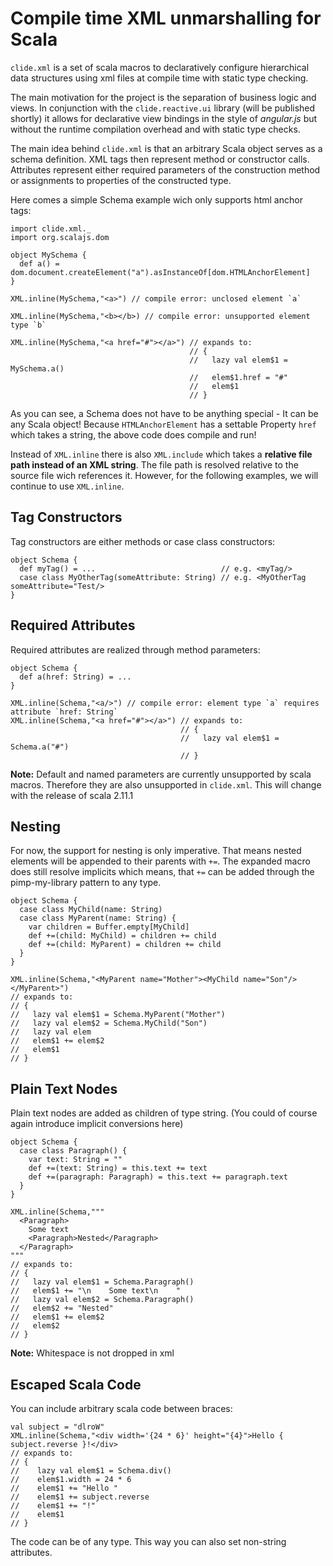 Compile time XML unmarshalling for Scala
=========

`clide.xml` is a set of scala macros to declaratively configure hierarchical data structures using xml files at compile time with static type checking.

The main motivation for the project is the separation of business logic and views. In conjunction with the `clide.reactive.ui` library (will be published shortly) it allows for declarative view bindings in the style of *angular.js* but without the runtime compilation overhead and with static type checks.

The main idea behind `clide.xml` is that an arbitrary Scala object serves as a schema definition. XML tags then represent method or constructor calls. Attributes represent either required parameters of the construction method or assignments to properties of the constructed type.

Here comes a simple Schema example wich only supports html anchor tags:

    import clide.xml._
    import org.scalajs.dom
    
    object MySchema {
      def a() = dom.document.createElement("a").asInstanceOf[dom.HTMLAnchorElement]
    }
    
    XML.inline(MySchema,"<a>") // compile error: unclosed element `a`
    
    XML.inline(MySchema,"<b></b>) // compile error: unsupported element type `b`
    
    XML.inline(MySchema,"<a href="#"></a>") // expands to:
                                            // {
                                            //   lazy val elem$1 = MySchema.a()
                                            //   elem$1.href = "#"
                                            //   elem$1
                                            // }
                                               

As you can see, a Schema does not have to be anything special - It can be any Scala object!
Because `HTMLAnchorElement` has a settable Property `href` which takes a string, the above code does compile and run!

Instead of `XML.inline` there is also `XML.include` which takes a **relative file path instead of an XML string**. The file path is resolved relative to the source file wich references it. However, for the following examples, we will continue to use `XML.inline`.

Tag Constructors
---

Tag constructors are either methods or case class constructors:

    object Schema {
      def myTag() = ...                            // e.g. <myTag/>
      case class MyOtherTag(someAttribute: String) // e.g. <MyOtherTag someAttribute="Test/>
    }

Required Attributes
---

Required attributes are realized through method parameters:

    object Schema {
      def a(href: String) = ...
    }
    
    XML.inline(Schema,"<a/>") // compile error: element type `a` requires attribute `href: String`
    XML.inline(Schema,"<a href="#"></a>") // expands to:
                                          // {
                                          //   lazy val elem$1 = Schema.a("#")
                                          // }

**Note:** Default and named parameters are currently unsupported by scala macros. Therefore they are also unsupported in `clide.xml`. This will change with the release of scala 2.11.1

Nesting
---

For now, the support for nesting is only imperative. That means nested elements will be appended to their parents with `+=`. The expanded macro does still resolve implicits which means, that `+=` can be added through the pimp-my-library pattern to any type.

    object Schema {
      case class MyChild(name: String)
      case class MyParent(name: String) {
        var children = Buffer.empty[MyChild]
        def +=(child: MyChild) = children += child
        def +=(child: MyParent) = children += child
      }
    }
    
    XML.inline(Schema,"<MyParent name="Mother"><MyChild name="Son"/></MyParent>")
    // expands to:
    // {
    //   lazy val elem$1 = Schema.MyParent("Mother")
    //   lazy val elem$2 = Schema.MyChild("Son")
    //   lazy val elem
    //   elem$1 += elem$2
    //   elem$1
    // }

Plain Text Nodes
---

Plain text nodes are added as children of type string. (You could of course again introduce implicit conversions here)

    object Schema {
      case class Paragraph() {
        var text: String = ""
        def +=(text: String) = this.text += text
        def +=(paragraph: Paragraph) = this.text += paragraph.text
      }
    }
    
    XML.inline(Schema,"""
      <Paragraph>
        Some text
        <Paragraph>Nested</Paragraph>
      </Paragraph>
    """
    // expands to:
    // {
    //   lazy val elem$1 = Schema.Paragraph()
    //   elem$1 += "\n    Some text\n    "
    //   lazy val elem$2 = Schema.Paragraph()
    //   elem$2 += "Nested"
    //   elem$1 += elem$2
    //   elem$2
    // }
    
**Note:** Whitespace is not dropped in xml

Escaped Scala Code
---

You can include arbitrary scala code between braces:

    val subject = "dlroW"
    XML.inline(Schema,"<div width='{24 * 6}' height="{4}">Hello { subject.reverse }!</div>
    // expands to:
    // { 
    //    lazy val elem$1 = Schema.div()
    //    elem$1.width = 24 * 6
    //    elem$1 += "Hello "
    //    elem$1 += subject.reverse
    //    elem$1 += "!"
    //    elem$1
    // }
    
The code can be of any type. This way you can also set non-string attributes.


